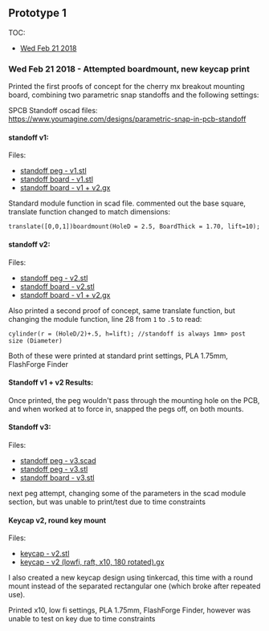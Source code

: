 ## Prototype 1

TOC:

- [Wed Feb 21 2018](#wed-feb-21-2018---attempted-boardmount-new-keycap-print)

### Wed Feb 21 2018 - Attempted boardmount, new keycap print

Printed the first proofs of concept for the cherry mx breakout mounting board, combining two parametric snap standoffs and the following settings:

SPCB Standoff oscad files: https://www.youmagine.com/designs/parametric-snap-in-pcb-standoff

#### standoff v1:

Files:

- [standoff peg - v1.stl](files/standoff%20peg%20-%20v1.stl)
- [standoff board - v1.stl](files/standoff%20board%20-%20v1.stl)
- [standoff board - v1 + v2.gx](files/standoff%20board%20-%20v1%20+%20v2.gx)

Standard module function in scad file. commented out the base square, translate function changed to match dimensions:

```
translate([0,0,1])boardmount(HoleD = 2.5, BoardThick = 1.70, lift=10);
```

#### standoff v2: 

Files:

- [standoff peg - v2.stl](files/standoff%20peg%20-%20v2.stl)
- [standoff board - v2.stl](files/standoff%20board%20-%20v2.stl)
- [standoff board - v1 + v2.gx](files/standoff%20board%20-%20v1%20+%20v2.gx)

Also printed a second proof of concept, same translate function, but changing the module function, line 28 from `1` to `.5` to read:

```
cylinder(r = (HoleD/2)+.5, h=lift); //standoff is always 1mm> post size (Diameter)
```

Both of these were printed at standard print settings, PLA 1.75mm, FlashForge Finder

#### Standoff v1 + v2 Results:

Once printed, the peg wouldn't pass through the mounting hole on the PCB, and when worked at to force in, snapped the pegs off, on both mounts.


#### Standoff v3: 

Files:

- [standoff peg - v3.scad](files/standoff%20peg%20-%20v3.scad)
- [standoff peg - v3.stl](files/standoff%20peg%20-%20v3.stl)
- [standoff board - v3.stl](files/standoff%20board%20-%20v3.stl)

next peg attempt, changing some of the parameters in the scad module section, but was unable to print/test due to time constraints

#### Keycap v2, round key mount

Files:

- [keycap - v2.stl](files/keycap%20-%20v2.stl)
- [keycap - v2 (lowfi, raft, x10, 180 rotated).gx](files/keycap%20-%20v2%20(lowfi,%20raft,%20x10,%20180%20rotated).gx)

I also created a new keycap design using tinkercad, this time with a round mount instead of the separated rectangular one (which broke after repeated use).

Printed x10, low fi settings, PLA 1.75mm, FlashForge Finder, however was unable to test on key due to time constraints
